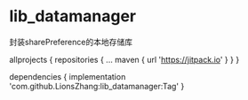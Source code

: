 # lib_datamanager
封装sharePreference的本地存储库


allprojects {
		repositories {
			...
			maven { url 'https://jitpack.io' }
		}
	}
  
  dependencies {
	        implementation 'com.github.LionsZhang:lib_datamanager:Tag'
	}
